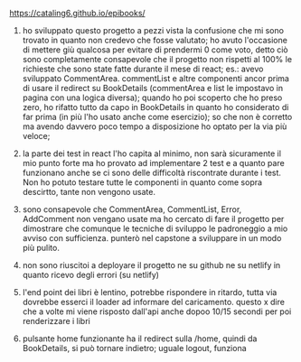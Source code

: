 https://cataling6.github.io/epibooks/

1) ho sviluppato questo progetto a pezzi vista la confusione che mi sono trovato in quanto non credevo che fosse valutato; 
ho avuto l'occasione di mettere giù qualcosa per evitare di prendermi 0 come voto, detto ciò sono completamente consapevole che il progetto
non rispetti al 100% le richieste che sono state fatte durante il mese di react; es.: avevo sviluppato CommentArea. commentList e altre componenti
ancor prima di usare il redirect su BookDetails (commentArea e list le impostavo in pagina con una logica diversa); quando ho poi scoperto
che ho preso zero, ho rifatto tutto da capo in BookDetails in quanto ho considerato di far prima (in più l'ho usato anche come esercizio); so che non
è corretto ma avendo davvero poco tempo a disposizione ho optato per la via più veloce;

2) la parte dei test in react l'ho capita al minimo, non sarà sicuramente il mio punto forte ma ho provato ad implementare 2 test e a quanto pare funzionano anche se ci sono delle difficoltà riscontrate durante i test. Non ho potuto testare tutte le componenti in quanto come sopra descirtto, tante non vengono usate.

3) sono consapevole che CommentArea, CommentList, Error, AddComment non vengano usate ma ho cercato di fare il progetto per dimostrare che comunque le tecniche di sviluppo le padroneggio a mio avviso con sufficienza. punterò nel capstone a sviluppare in un modo più pulito.

4) non sono riuscitoi a deployare il progetto ne su github ne su netlify in quanto ricevo degli errori (su netlify)

5) l'end point dei libri è lentino, potrebbe rispondere in ritardo, tutta via dovrebbe esserci il loader ad informare del caricamento. questo x dire che a volte mi viene risposto dall'api anche dopoo 10/15 secondi per poi renderizzare i libri

6) pulsante home funzionante ha il redirect sulla /home, quindi da BookDetails, si può tornare indietro; uguale logout, funziona